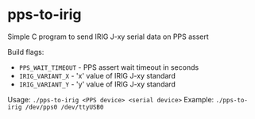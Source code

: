 # pps-to-irig

Simple C program to send IRIG J-xy serial data on PPS assert

Build flags:

- `PPS_WAIT_TIMEOUT` - PPS assert wait timeout in seconds
- `IRIG_VARIANT_X` - 'x' value of IRIG J-xy standard
- `IRIG_VARIANT_Y` - 'y' value of IRIG J-xy standard

Usage: `./pps-to-irig <PPS device> <serial device>`
Example: `./pps-to-irig /dev/pps0 /dev/ttyUSB0`
